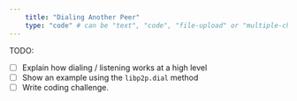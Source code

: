 ```yaml
---
    title: "Dialing Another Peer"
    type: "code" # can be "text", "code", "file-upload" or "multiple-choice"
---
```


TODO:

- [ ] Explain how dialing / listening works at a high level
- [ ] Show an example using the `libp2p.dial` method
- [ ] Write coding challenge.